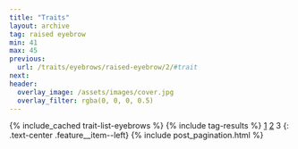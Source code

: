 ```yaml
---
title: "Traits"
layout: archive
tag: raised eyebrow
min: 41
max: 45
previous:
  url: /traits/eyebrows/raised-eyebrow/2/#trait
next:
header:
  overlay_image: /assets/images/cover.jpg
  overlay_filter: rgba(0, 0, 0, 0.5)
---
```

{% include_cached trait-list-eyebrows %}
{% include tag-results %}
[1](/traits/eyebrows/raised-eyebrow/1/#trait) [2](/traits/eyebrows/raised-eyebrow/2/#trait) 3 
{: .text-center .feature__item--left}
{% include post_pagination.html %}
